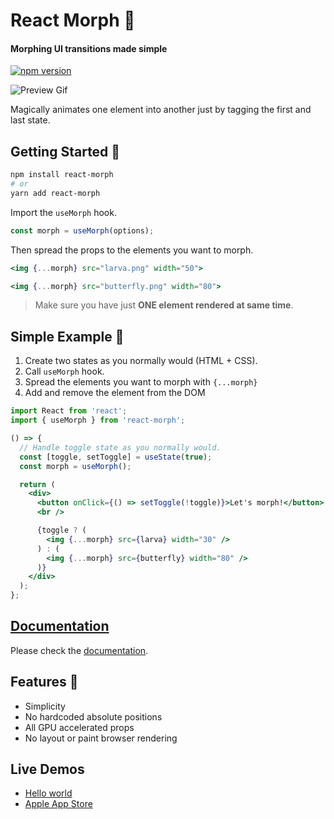 # React Morph ️🦋

#### Morphing UI transitions made simple

[![npm version](https://badge.fury.io/js/react-morph.svg?v0)](https://www.npmjs.com/package/react-morph)

![Preview Gif](https://github.com/brunnolou/react-morph/blob/master/examples/react-morph-simple.gif)

Magically animates one element into another just by tagging the first and last state.

## Getting Started 🐛

```sh
npm install react-morph
# or
yarn add react-morph
```

Import the `useMorph` hook.

```js
const morph = useMorph(options);
```

Then spread the props to the elements you want to morph.

```jsx
<img {...morph} src="larva.png" width="50">
```

```jsx
<img {...morph} src="butterfly.png" width="80">
```

> Make sure you have just **ONE element rendered at same time**.

## Simple Example 🦋

1. Create two states as you normally would (HTML + CSS).
2. Call `useMorph` hook.
3. Spread the elements you want to morph with `{...morph}`
4. Add and remove the element from the DOM

```js
import React from 'react';
import { useMorph } from 'react-morph';
```

```jsx
() => {
  // Handle toggle state as you normally would.
  const [toggle, setToggle] = useState(true);
  const morph = useMorph();

  return (
    <div>
      <button onClick={() => setToggle(!toggle)}>Let's morph!</button>
      <br />

      {toggle ? (
        <img {...morph} src={larva} width="30" />
      ) : (
        <img {...morph} src={butterfly} width="80" />
      )}
    </div>
  );
};
```

## [Documentation](https://brunnolou.github.io/react-morph)

Please check the [documentation](https://brunnolou.github.io/react-morph).

## Features 🌟

- Simplicity
- No hardcoded absolute positions
- All GPU accelerated props
- No layout or paint browser rendering

## Live Demos

- [Hello world](https://codesandbox.io/s/yqyymqn8z1)
- [Apple App Store](https://codesandbox.io/s/7ywk4o0xmj)
